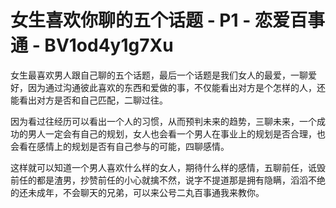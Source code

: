 # 女生喜欢你聊的五个话题 - P1 - 恋爱百事通 - BV1od4y1g7Xu

女生最喜欢男人跟自己聊的五个话题，最后一个话题是我们女人的最爱，一聊爱好，因为通过沟通彼此喜欢的东西和爱做的事，不仅能看出对方是个怎样的人，还能看出对方是否和自己匹配，二聊过往。

因为看过往经历可以看出一个人的习惯，从而预判未来的趋势，三聊未来，一个成功的男人一定会有自己的规划，女人也会看一个男人在事业上的规划是否合理，也会看在感情上的规划是否有自己参与的可能，四聊感情。

这样就可以知道一个男人喜欢什么样的女人，期待什么样的感情，五聊前任，诋毁前任的都是渣男，抄赞前任的小心就擒不然，说字不提道那是拥有隐瞒，滔滔不绝的还未成年，不会聊天的兄弟，可以来公号二丸百事通我来教你。


